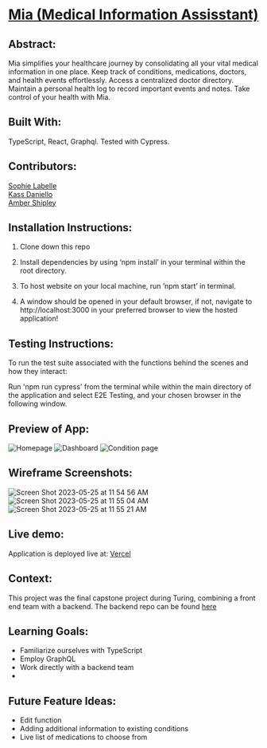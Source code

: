# [Mia (Medical Information Assisstant)](https://mia-fe.vercel.app/)

## Abstract:
[//]: <>

Mia simplifies your healthcare journey by consolidating all your vital medical information in one place. Keep track of conditions, medications, doctors, and health events effortlessly. Access a centralized doctor directory. Maintain a personal health log to record important events and notes. Take control of your health with Mia.

## Built With: 
[//]: <>

TypeScript, React, Graphql. Tested with Cypress.

## Contributors:
[//]: <>

[Sophie Labelle](https://github.com/sophielabelle) \
[Kass Daniello](https://github.com/Zertroz) \
[Amber Shipley](https://github.com/espressoGoddess) 

[//]: <>

## Installation Instructions:
[//]: <>

1. Clone down this repo

1. Install dependencies by using ‘npm install’ in your terminal within the root directory.

1. To host website on your local machine, run ’npm start’ in terminal.

1. A window should be opened in your default browser, if not, navigate to http://localhost:3000 in your preferred browser to view the hosted application!

## Testing Instructions:
[//]: <>

To run the test suite associated with the functions behind the scenes and how they interact: 

Run 'npm run cypress' from the terminal while within the main directory of the application and select E2E Testing, and your chosen browser in the following window.

## Preview of App:
![Homepage](https://user-images.githubusercontent.com/116397118/241009807-900b1c04-e383-4a52-9e3b-9bcd996b685b.png)
![Dashboard](https://user-images.githubusercontent.com/116397118/241009796-74978f09-50b0-4266-8503-69c8258efe92.png)
![Condition page](https://user-images.githubusercontent.com/116397118/241009785-731a0819-70a3-4a6d-b592-67d572a5e56e.png)

## Wireframe Screenshots: 
![Screen Shot 2023-05-25 at 11 54 56 AM](https://github.com/Medical-Information-Assistant-MIA/MIA-FE/assets/117314181/807204e2-430e-42c3-83b3-c80f0f62972f)
![Screen Shot 2023-05-25 at 11 55 04 AM](https://github.com/Medical-Information-Assistant-MIA/MIA-FE/assets/117314181/4d00142d-ecb8-4d60-986b-b47dfa131e72)
![Screen Shot 2023-05-25 at 11 55 21 AM](https://github.com/Medical-Information-Assistant-MIA/MIA-FE/assets/117314181/807a57c5-f52d-468a-abea-4442b105bd82)

## Live demo:
[//]: <>

Application is deployed live at: [Vercel](https://mia-fe.vercel.app/)


## Context:
[//]: <>

This project was the final capstone project during Turing, combining a front end team with a backend. The backend repo can be found [here](https://github.com/Medical-Information-Assistant-MIA/MIA-BE)

## Learning Goals:
[//]: <>

- Familiarize ourselves with TypeScript
- Employ GraphQL
- Work directly with a backend team
- 

## Future Feature Ideas:
[//]: <>

- Edit function
- Adding additional information to existing conditions
- Live list of medications to choose from
